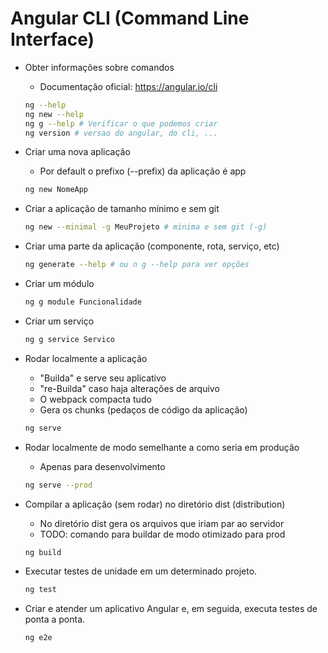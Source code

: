 # Angular CLI (Command Line Interface)

- Obter informações sobre comandos
    - Documentação oficial: <https://angular.io/cli>
    ~~~bash
    ng --help
    ng new --help
    ng g --help # Verificar o que podemos criar
    ng version # versao do angular, do cli, ...
    ~~~

- Criar uma nova aplicação
    - Por default o prefixo (--prefix) da aplicação é app
    ~~~bash
    ng new NomeApp
    ~~~

- Criar a aplicação de tamanho mínimo e sem git
    ~~~bash
    ng new --minimal -g MeuProjeto # minima e sem git (-g)
    ~~~    

- Criar uma parte da aplicação (componente, rota, serviço, etc)
    ~~~bash
    ng generate --help # ou n g --help para ver opções
    ~~~

- Criar um módulo
    ~~~bash
    ng g module Funcionalidade
    ~~~    

- Criar um serviço
    ~~~bash
    ng g service Servico
    ~~~            

- Rodar localmente a aplicação
    - "Builda" e serve seu aplicativo
    - "re-Builda" caso haja alterações de arquivo
    - O webpack compacta tudo
    - Gera os chunks (pedaços de código da aplicação)
    ~~~bash
    ng serve
    ~~~

- Rodar localmente de modo semelhante a como seria em produção    
    - Apenas para desenvolvimento
    ~~~bash
    ng serve --prod
    ~~~

- Compilar a aplicação (sem rodar) no diretório dist (distribution)
    - No diretório dist gera os arquivos que iriam par ao servidor
    - TODO: comando para buildar de modo otimizado para prod
    ~~~bash
    ng build
    ~~~   

- Executar testes de unidade em um determinado projeto.
    ~~~bash
    ng test
    ~~~

- Criar e atender um aplicativo Angular e, em seguida, executa testes de ponta a ponta.
    ~~~bash
    ng e2e
    ~~~